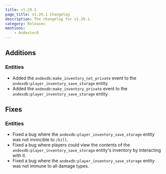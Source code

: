 ```yaml
---
title: v1.29.1
page_title: v1.29.1 Changelog
description: The changelog for v1.29.1.
category: Releases
mentions:
    - Andexter8
---
```


## Additions

### Entities

-   Added the `andexdb:make_inventory_not_private` event to the `andexdb:player_inventory_save_storage` entity.
-   Added the `andexdb:make_inventory_private` event to the `andexdb:player_inventory_save_storage` entity.

## Fixes

### Entities

-   Fixed a bug where the `andexdb:player_inventory_save_storage` entity was not invincible to `/kill`.
-   Fixed a bug where players could view the contents of the `andexdb:player_inventory_save_storage` entity's inventory by interacting with it.
-   Fixed a bug where the `andexdb:player_inventory_save_storage` entity was not immune to all damage types.
